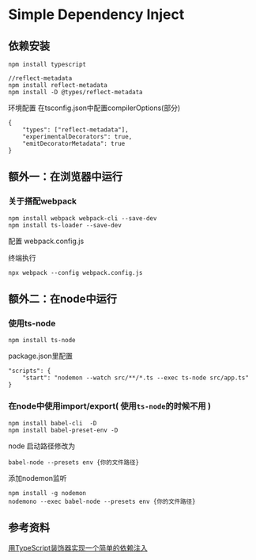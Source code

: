 # Simple Dependency Inject

## 依赖安装
```
npm install typescript 

//reflect-metadata
npm install reflect-metadata
npm install -D @types/reflect-metadata
```

环境配置
在tsconfig.json中配置compilerOptions(部分)
```
{
    "types": ["reflect-metadata"],
    "experimentalDecorators": true,
    "emitDecoratorMetadata": true
}
```



## 额外一：在浏览器中运行
### 关于搭配webpack
```
npm install webpack webpack-cli --save-dev
npm install ts-loader --save-dev
```
配置 webpack.config.js

终端执行
```
npx webpack --config webpack.config.js
```


























## 额外二：在node中运行
### 使用ts-node
```
npm install ts-node
```
package.json里配置
```
"scripts": {
    "start": "nodemon --watch src/**/*.ts --exec ts-node src/app.ts"
}
```
### 在node中使用import/export( **使用```ts-node```的时候不用** )
```
npm install babel-cli  -D
npm install babel-preset-env -D
```
node 启动路径修改为
```
babel-node --presets env {你的文件路径}
```

添加nodemon监听
```
npm install -g nodemon
nodemono --exec babel-node --presets env {你的文件路径}
```

## 参考资料
[用TypeScript装饰器实现一个简单的依赖注入](https://juejin.im/post/6872238443334729735#heading-1)